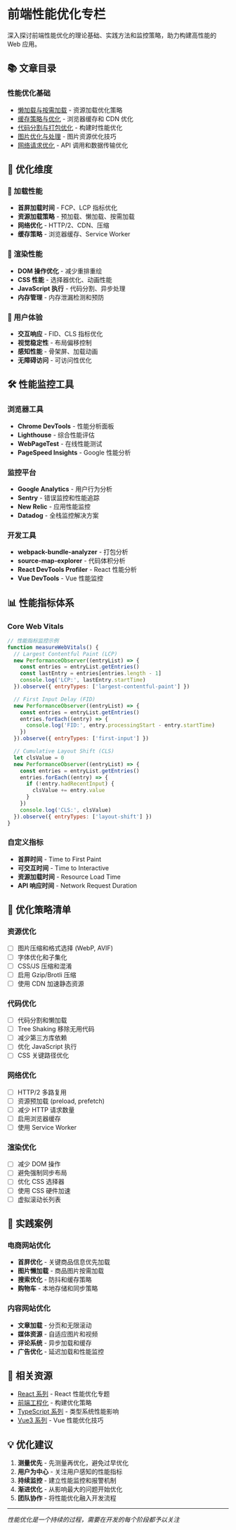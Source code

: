 # 前端性能优化专栏

深入探讨前端性能优化的理论基础、实践方法和监控策略，助力构建高性能的 Web 应用。

## 📚 文章目录

### 性能优化基础
- [懒加载与按需加载](./performance-1.md) - 资源加载优化策略
- [缓存策略与优化](./performance-2.md) - 浏览器缓存和 CDN 优化
- [代码分割与打包优化](./performance-3.md) - 构建时性能优化
- [图片优化与处理](./performance-4.md) - 图片资源优化技巧
- [网络请求优化](./performance-5.md) - API 调用和数据传输优化

## 🎯 优化维度

### 🚀 加载性能
- **首屏加载时间** - FCP、LCP 指标优化
- **资源加载策略** - 预加载、懒加载、按需加载
- **网络优化** - HTTP/2、CDN、压缩
- **缓存策略** - 浏览器缓存、Service Worker

### 🎨 渲染性能
- **DOM 操作优化** - 减少重排重绘
- **CSS 性能** - 选择器优化、动画性能
- **JavaScript 执行** - 代码分割、异步处理
- **内存管理** - 内存泄漏检测和预防

### 📱 用户体验
- **交互响应** - FID、CLS 指标优化
- **视觉稳定性** - 布局偏移控制
- **感知性能** - 骨架屏、加载动画
- **无障碍访问** - 可访问性优化

## 🛠️ 性能监控工具

### 浏览器工具
- **Chrome DevTools** - 性能分析面板
- **Lighthouse** - 综合性能评估
- **WebPageTest** - 在线性能测试
- **PageSpeed Insights** - Google 性能分析

### 监控平台
- **Google Analytics** - 用户行为分析
- **Sentry** - 错误监控和性能追踪
- **New Relic** - 应用性能监控
- **Datadog** - 全栈监控解决方案

### 开发工具
- **webpack-bundle-analyzer** - 打包分析
- **source-map-explorer** - 代码体积分析
- **React DevTools Profiler** - React 性能分析
- **Vue DevTools** - Vue 性能监控

## 📊 性能指标体系

### Core Web Vitals
```javascript
// 性能指标监控示例
function measureWebVitals() {
  // Largest Contentful Paint (LCP)
  new PerformanceObserver((entryList) => {
    const entries = entryList.getEntries()
    const lastEntry = entries[entries.length - 1]
    console.log('LCP:', lastEntry.startTime)
  }).observe({ entryTypes: ['largest-contentful-paint'] })

  // First Input Delay (FID)
  new PerformanceObserver((entryList) => {
    const entries = entryList.getEntries()
    entries.forEach((entry) => {
      console.log('FID:', entry.processingStart - entry.startTime)
    })
  }).observe({ entryTypes: ['first-input'] })

  // Cumulative Layout Shift (CLS)
  let clsValue = 0
  new PerformanceObserver((entryList) => {
    const entries = entryList.getEntries()
    entries.forEach((entry) => {
      if (!entry.hadRecentInput) {
        clsValue += entry.value
      }
    })
    console.log('CLS:', clsValue)
  }).observe({ entryTypes: ['layout-shift'] })
}
```

### 自定义指标
- **首屏时间** - Time to First Paint
- **可交互时间** - Time to Interactive
- **资源加载时间** - Resource Load Time
- **API 响应时间** - Network Request Duration

## 🎨 优化策略清单

### 资源优化
- [ ] 图片压缩和格式选择 (WebP, AVIF)
- [ ] 字体优化和子集化
- [ ] CSS/JS 压缩和混淆
- [ ] 启用 Gzip/Brotli 压缩
- [ ] 使用 CDN 加速静态资源

### 代码优化
- [ ] 代码分割和懒加载
- [ ] Tree Shaking 移除无用代码
- [ ] 减少第三方库依赖
- [ ] 优化 JavaScript 执行
- [ ] CSS 关键路径优化

### 网络优化
- [ ] HTTP/2 多路复用
- [ ] 资源预加载 (preload, prefetch)
- [ ] 减少 HTTP 请求数量
- [ ] 启用浏览器缓存
- [ ] 使用 Service Worker

### 渲染优化
- [ ] 减少 DOM 操作
- [ ] 避免强制同步布局
- [ ] 优化 CSS 选择器
- [ ] 使用 CSS 硬件加速
- [ ] 虚拟滚动长列表

## 🚀 实践案例

### 电商网站优化
- **首屏优化** - 关键商品信息优先加载
- **图片懒加载** - 商品图片按需加载
- **搜索优化** - 防抖和缓存策略
- **购物车** - 本地存储和同步策略

### 内容网站优化
- **文章加载** - 分页和无限滚动
- **媒体资源** - 自适应图片和视频
- **评论系统** - 异步加载和缓存
- **广告优化** - 延迟加载和性能监控

## 📖 相关资源

- [React 系列](../react/) - React 性能优化专题
- [前端工程化](../frontend-engineering/) - 构建优化策略
- [TypeScript 系列](../ts/) - 类型系统性能影响
- [Vue3 系列](../vue3/) - Vue 性能优化技巧

## 💡 优化建议

1. **测量优先** - 先测量再优化，避免过早优化
2. **用户为中心** - 关注用户感知的性能指标
3. **持续监控** - 建立性能监控和报警机制
4. **渐进优化** - 从影响最大的问题开始优化
5. **团队协作** - 将性能优化融入开发流程

---

*性能优化是一个持续的过程，需要在开发的每个阶段都予以关注*
